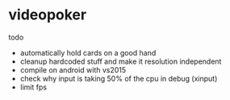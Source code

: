# videopoker

todo
- automatically hold cards on a good hand 
- cleanup hardcoded stuff and make it resolution independent
- compile on android with vs2015
- check why input is taking 50% of the cpu in debug (xinput)
- limit fps 
